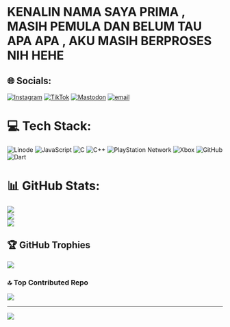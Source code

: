 # KENALIN NAMA SAYA PRIMA , MASIH PEMULA DAN BELUM TAU APA APA , AKU MASIH BERPROSES NIH HEHE

## 🌐 Socials:
[![Instagram](https://img.shields.io/badge/Instagram-%23E4405F.svg?logo=Instagram&logoColor=white)](https://instagram.com/Kadekprima11) [![TikTok](https://img.shields.io/badge/TikTok-%23000000.svg?logo=TikTok&logoColor=white)](https://tiktok.com/@Alyabotz) [![Mastodon](https://img.shields.io/badge/-MASTODON-%232B90D9?logo=mastodon&logoColor=white)](https://mastodon.social/@@Prima) [![email](https://img.shields.io/badge/Email-D14836?logo=gmail&logoColor=white)](mailto:primanandakadek@gmail.com) 

# 💻 Tech Stack:
![Linode](https://img.shields.io/badge/linode-00A95C?style=for-the-badge&logo=linode&logoColor=white) ![JavaScript](https://img.shields.io/badge/javascript-%23323330.svg?style=for-the-badge&logo=javascript&logoColor=%23F7DF1E) ![C](https://img.shields.io/badge/c-%2300599C.svg?style=for-the-badge&logo=c&logoColor=white) ![C++](https://img.shields.io/badge/c++-%2300599C.svg?style=for-the-badge&logo=c%2B%2B&logoColor=white) ![PlayStation Network](https://img.shields.io/badge/PSN-%230070D1.svg?style=for-the-badge&logo=Playstation&logoColor=white) ![Xbox](https://img.shields.io/badge/xbox-%23107C10.svg?style=for-the-badge&logo=xbox&logoColor=white) ![GitHub](https://img.shields.io/badge/github-%23121011.svg?style=for-the-badge&logo=github&logoColor=white) ![Dart](https://img.shields.io/badge/dart-%230175C2.svg?style=for-the-badge&logo=dart&logoColor=white)
# 📊 GitHub Stats:
![](https://github-readme-stats.vercel.app/api?username=PrimaBotz&theme=merko&hide_border=false&include_all_commits=true&count_private=false)<br/>
![](https://nirzak-streak-stats.vercel.app/?user=PrimaBotz&theme=merko&hide_border=false)<br/>
![](https://github-readme-stats.vercel.app/api/top-langs/?username=PrimaBotz&theme=merko&hide_border=false&include_all_commits=true&count_private=false&layout=compact)

## 🏆 GitHub Trophies
![](https://github-profile-trophy.vercel.app/?username=PrimaBotz&theme=radical&no-frame=false&no-bg=false&margin-w=4)

### 🔝 Top Contributed Repo
![](https://github-contributor-stats.vercel.app/api?username=PrimaBotz&limit=5&theme=dark&combine_all_yearly_contributions=true)

---
[![](https://visitcount.itsvg.in/api?id=PrimaBotz&icon=1&color=0)](https://visitcount.itsvg.in)

<!-- Proudly created with GPRM ( https://gprm.itsvg.in ) -->
